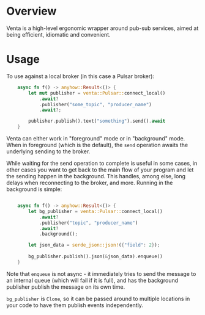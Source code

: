 # Overview

Venta is a high-level ergonomic wrapper around pub-sub services, aimed at being efficient, idiomatic and convenient.

# Usage

To use against a local broker (in this case a Pulsar broker):

```rust
    async fn f() -> anyhow::Result<()> {
        let mut publisher = venta::Pulsar::connect_local()
            .await?
            .publisher("some_topic", "producer_name")
            .await?;

        publisher.publish().text("something").send().await
    }
```

Venta can either work in "foreground" mode or in "background" mode. When in foreground (which is the default), the `send` operation awaits the underlying sending to the broker. 

While waiting for the send operation to complete is useful in some cases, in other cases you want to get back to the main flow of your program and let the sending happen in the background. This handles, among else, long delays when reconnecting to the broker, and more. Running in the background is simple:

```rust

    async fn f() -> anyhow::Result<()> {
        let bg_publisher = venta::Pulsar::connect_local()
            .await?
            .publisher("topic", "producer_name")
            .await?
            .background();

        let json_data = serde_json::json!({"field": 2});
    
        bg_publisher.publish().json(&json_data).enqueue()
    }
```
Note that `enqueue` is not async - it immediately tries to send the message to an internal queue (which will fail if it is full), and has the background publisher publish the message on its own time. 

`bg_publisher` is `Clone`, so it can be passed around to multiple locations in your code to have them publish events independently.


